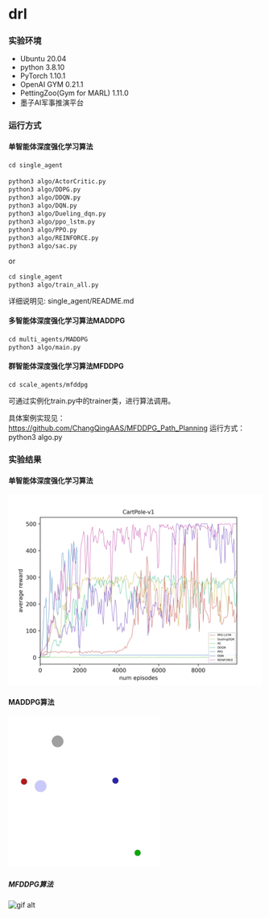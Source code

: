 # drl

<!-- <img src="https://cdn.jsdelivr.net/gh/ChangQingAAS/for_picgo/img/20220116212644.png"/> -->

### 实验环境

- Ubuntu 20.04
- python 3.8.10
- PyTorch 1.10.1
- OpenAI GYM 0.21.1
- PettingZoo(Gym for MARL) 1.11.0
- 墨子AI军事推演平台

### 运行方式

#### 单智能体深度强化学习算法

```python3
cd single_agent

python3 algo/ActorCritic.py
python3 algo/DDPG.py
python3 algo/DDQN.py
python3 algo/DQN.py
python3 algo/Dueling_dqn.py
python3 algo/ppo_lstm.py
python3 algo/PPO.py
python3 algo/REINFORCE.py
python3 algo/sac.py
```
or 
```python3
cd single_agent
python3 algo/train_all.py
```

详细说明见: single_agent/README.md

#### 多智能体深度强化学习算法MADDPG

```python3
cd multi_agents/MADDPG
python3 algo/main.py
```

#### 群智能体深度强化学习算法MFDDPG

```python3
cd scale_agents/mfddpg
```
可通过实例化train.py中的trainer类，进行算法调用。

具体案例实现见：https://github.com/ChangQingAAS/MFDDPG_Path_Planning
运行方式：python3 algo.py

### 实验结果

#### 单智能体深度强化学习算法

<img src="./single_agent/vis/ALL-CartPole-v1.png" alt="图片alt"  >

#### MADDPG算法

<img src="./multi_agents/MADDPG/vis/run.gif" alt="gif alt">

##### MFDDPG算法

<img src="./scale_agents/mfddpg/run.gif" alt="gif alt">
